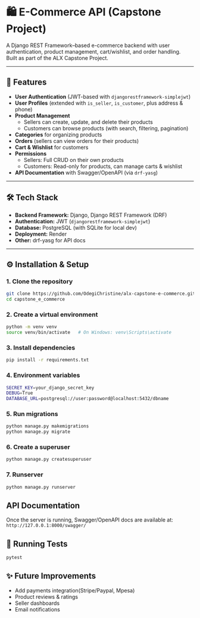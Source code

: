 # 🛍️ E-Commerce API (Capstone Project)

A Django REST Framework–based e-commerce backend with user authentication, product management, cart/wishlist, and order handling.  
Built as part of the ALX Capstone Project.

---

## 🚀 Features
- **User Authentication** (JWT-based with `djangorestframework-simplejwt`)
- **User Profiles** (extended with `is_seller`, `is_customer`, plus address & phone)
- **Product Management**  
  - Sellers can create, update, and delete their products  
  - Customers can browse products (with search, filtering, pagination)
- **Categories** for organizing products
- **Orders** (sellers can view orders for their products)
- **Cart & Wishlist** for customers
- **Permissions**  
  - Sellers: Full CRUD on their own products  
  - Customers: Read-only for products, can manage carts & wishlist
- **API Documentation** with Swagger/OpenAPI (via `drf-yasg`)

---

## 🛠️ Tech Stack
- **Backend Framework:** Django, Django REST Framework (DRF)
- **Authentication:** JWT (`djangorestframework-simplejwt`)
- **Database:** PostgreSQL (with SQLite for local dev)
- **Deployment:** Render
- **Other:** drf-yasg for API docs

---

## ⚙️ Installation & Setup

### 1. Clone the repository
```bash
git clone https://github.com/OdegiChristine/alx-capstone-e-commerce.git
cd capstone_e_commerce
```
### 2. Create a virtual environment
```bash
python -m venv venv
source venv/bin/activate   # On Windows: venv\Scripts\activate
```
### 3. Install dependencies
```bash
pip install -r requirements.txt
```
### 4. Environment variables
```bash
SECRET_KEY=your_django_secret_key
DEBUG=True
DATABASE_URL=postgresql://user:password@localhost:5432/dbname
```
### 5. Run migrations
```bash
python manage.py makemigrations
python manage.py migrate
```
### 6. Create a superuser
```bash
python manage.py createsuperuser
```
### 7. Runserver
```bash
python manage.py runserver
```

## API Documentation
Once the server is running, Swagger/OpenAPI docs are available at: `http://127.0.0.1:8000/swagger/`

## 🧪 Running Tests
```bash
pytest
```

## ✨ Future Improvements
- Add payments integration(Stripe/Paypal, Mpesa)
- Product reviews & ratings
- Seller dashboards
- Email notifications